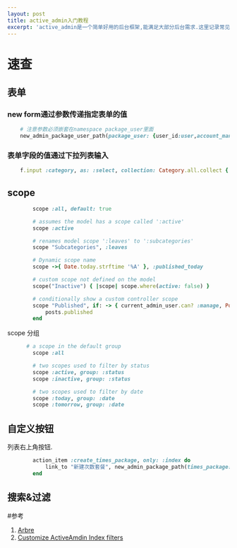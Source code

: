```yaml
---
layout: post
title: active_admin入门教程
excerpt: 'active_admin是一个简单好用的后台框架,能满足大部分后台需求.这里记录常见的定制方法.'
---
```

# 速查
## 表单

###    new form通过参数传递指定表单的值
  

~~~ruby
    # 注意参数必须嵌套在namespace package_user里面
    new_admin_package_user_path(package_user: {user_id:user,account_manager_id: current_admin_user}))  
~~~

   


###    表单字段的值通过下拉列表输入 
  
~~~ruby
    f.input :category, as: :select, collection: Category.all.collect {|product| [product.name, product.id] }
~~~


## scope

~~~ruby
        scope :all, default: true

        # assumes the model has a scope called ':active'
        scope :active

        # renames model scope ':leaves' to ':subcategories'
        scope "Subcategories", :leaves

        # Dynamic scope name
        scope ->{ Date.today.strftime '%A' }, :published_today

        # custom scope not defined on the model
        scope("Inactive") { |scope| scope.where(active: false) }

        # conditionally show a custom controller scope
        scope "Published", if: -> { current_admin_user.can? :manage, Posts } do |posts|
            posts.published
        end

~~~

scope 分组

~~~ruby
      # a scope in the default group
        scope :all

        # two scopes used to filter by status
        scope :active, group: :status
        scope :inactive, group: :status

        # two scopes used to filter by date
        scope :today, group: :date
        scope :tomorrow, group: :date

~~~

## 自定义按钮

列表右上角按钮.

~~~ruby
        action_item :create_times_package, only: :index do
            link_to "新建次数套餐", new_admin_package_path(times_package: true), method: :get
        end
~~~

    

## 搜索&过滤

#参考

1. [Arbre](https://github.com/gregbell/arbre)
2. [Customize ActiveAmdin Index filters](https://hashrocket.com/blog/posts/customize-activeadmin-index-filters)
